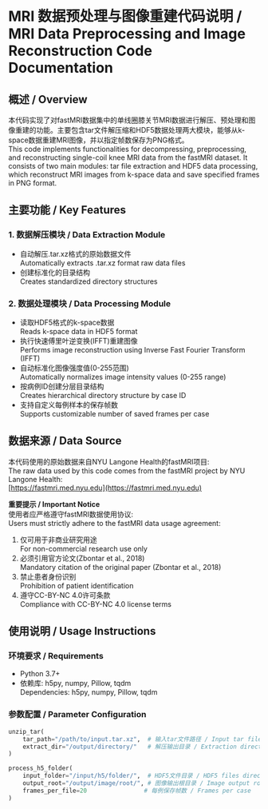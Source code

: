 # MRI 数据预处理与图像重建代码说明 / MRI Data Preprocessing and Image Reconstruction Code Documentation

## 概述 / Overview
本代码实现了对fastMRI数据集中的单线圈膝关节MRI数据进行解压、预处理和图像重建的功能。主要包含tar文件解压缩和HDF5数据处理两大模块，能够从k-space数据重建MRI图像，并以指定帧数保存为PNG格式。  
This code implements functionalities for decompressing, preprocessing, and reconstructing single-coil knee MRI data from the fastMRI dataset. It consists of two main modules: tar file extraction and HDF5 data processing, which reconstruct MRI images from k-space data and save specified frames in PNG format.

## 主要功能 / Key Features
### 1. 数据解压模块 / Data Extraction Module
- 自动解压.tar.xz格式的原始数据文件  
  Automatically extracts .tar.xz format raw data files
- 创建标准化的目录结构  
  Creates standardized directory structures

### 2. 数据处理模块 / Data Processing Module
- 读取HDF5格式的k-space数据  
  Reads k-space data in HDF5 format
- 执行快速傅里叶逆变换(IFFT)重建图像  
  Performs image reconstruction using Inverse Fast Fourier Transform (IFFT)
- 自动标准化图像强度值(0-255范围)  
  Automatically normalizes image intensity values (0-255 range)
- 按病例ID创建分层目录结构  
  Creates hierarchical directory structure by case ID
- 支持自定义每例样本的保存帧数  
  Supports customizable number of saved frames per case

## 数据来源 / Data Source
本代码使用的原始数据来自NYU Langone Health的fastMRI项目:  
The raw data used by this code comes from the fastMRI project by NYU Langone Health:  
[https://fastmri.med.nyu.edu](https://fastmri.med.nyu.edu)

**重要提示 / Important Notice**  
使用者应严格遵守fastMRI数据使用协议:  
Users must strictly adhere to the fastMRI data usage agreement:
1. 仅可用于非商业研究用途  
   For non-commercial research use only
2. 必须引用官方论文(Zbontar et al., 2018)  
   Mandatory citation of the original paper (Zbontar et al., 2018)
3. 禁止患者身份识别  
   Prohibition of patient identification
4. 遵守CC-BY-NC 4.0许可条款  
   Compliance with CC-BY-NC 4.0 license terms

## 使用说明 / Usage Instructions
### 环境要求 / Requirements
- Python 3.7+
- 依赖库: h5py, numpy, Pillow, tqdm  
  Dependencies: h5py, numpy, Pillow, tqdm

### 参数配置 / Parameter Configuration
```python
unzip_tar(
    tar_path="/path/to/input.tar.xz",  # 输入tar文件路径 / Input tar file path
    extract_dir="/output/directory/"   # 解压输出目录 / Extraction directory
)

process_h5_folder(
    input_folder="/input/h5/folder/",  # HDF5文件目录 / HDF5 files directory 
    output_root="/output/image/root/", # 图像输出根目录 / Image output root
    frames_per_file=20                # 每例保存帧数 / Frames per case
)
